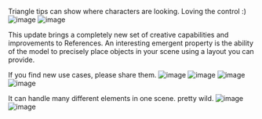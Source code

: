 Triangle tips can show where characters are looking. Loving the control :)
![image](https://github.com/user-attachments/assets/10296407-ceaf-4cb4-85b0-dc4839c5a9b2)
![image](https://github.com/user-attachments/assets/5c52d74c-0341-4a01-82a9-fc65f5ae8441)

This update brings a completely new set of creative capabilities and improvements to References. An interesting emergent property is the ability of the model to precisely place objects in your scene using a layout you can provide. 

If you find new use cases, please share them.
![image](https://github.com/user-attachments/assets/e95ffb43-e87d-434c-88b4-1b315f2261fa)
![image](https://github.com/user-attachments/assets/e21c7a17-1339-487e-a440-708107b0c49a)
![image](https://github.com/user-attachments/assets/0f9cd2ed-d4fa-4965-96ed-ae5b26544834)
![image](https://github.com/user-attachments/assets/73955797-7d20-4f9f-af0a-9e6c45287954)


It can handle many different elements in one scene. pretty wild.
![image](https://github.com/user-attachments/assets/e0a100e3-9f4d-4892-aa95-a337b26def6b)
![image](https://github.com/user-attachments/assets/558d0376-62bf-471e-9db8-7cd5096fe616)

